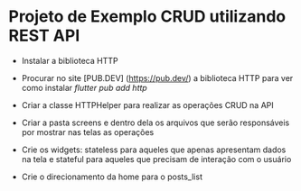 # Projeto de Exemplo CRUD utilizando REST API

- Instalar a biblioteca HTTP
- Procurar no site [PUB.DEV] (https://pub.dev/) a biblioteca HTTP para ver como instalar
*flutter pub add http*

- Criar a classe HTTPHelper para realizar as operações CRUD na API
- Criar a pasta screens e dentro dela os arquivos que serão responsáveis por mostrar nas telas as operações
- Crie os widgets: stateless para aqueles que apenas apresentam dados na tela e stateful para aqueles que precisam de interação com o usuário
- Crie o direcionamento da home para o posts_list